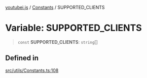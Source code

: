 [youtubei.js](../../../README.md) / [Constants](../README.md) / SUPPORTED\_CLIENTS

# Variable: SUPPORTED\_CLIENTS

> `const` **SUPPORTED\_CLIENTS**: `string`[]

## Defined in

[src/utils/Constants.ts:108](https://github.com/LuanRT/YouTube.js/blob/cf09f7bab14fcca99e1f3ae428c7337fea58cfa5/src/utils/Constants.ts#L108)
